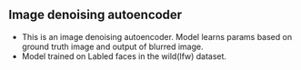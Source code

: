 ## Image denoising autoencoder
 * This is an image denoising autoencoder. Model learns params based on ground truth image and output of blurred image.
 * Model trained on Labled faces in the wild(lfw) dataset.
